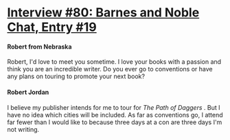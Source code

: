# [Interview #80: Barnes and Noble Chat, Entry #19](https://www.theoryland.com/intvmain.php?i=80#19)

#### Robert from Nebraska

Robert, I'd love to meet you sometime. I love your books with a passion and think you are an incredible writer. Do you ever go to conventions or have any plans on touring to promote your next book?

#### Robert Jordan

I believe my publisher intends for me to tour for
*The Path of Daggers*
. But I have no idea which cities will be included. As far as conventions go, I attend far fewer than I would like to because three days at a con are three days I'm not writing.

